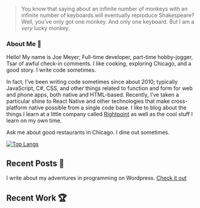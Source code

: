 
> You know that saying about an infinite number of monkeys with an infinite number of keyboards will eventually reproduce Shakespeare? Well, you’ve only got one monkey. And only one keyboard. But I am a _very_ lucky monkey.

### About Me 👋

Hello! My name is Joe Meyer; Full-time developer, part-time hobby-jogger, Tsar of awful check-in comments. I like cooking, exploring Chicago, and a good story. I write code sometimes.

In fact, I’ve been writing code sometimes since about 2010; typically JavaScript, C#, CSS, and other things related to function and form for web and phone apps, both native and HTML-based. Recently, I’ve taken a particular shine to React Native and other technologies that make cross-platform native possible from a single code base. I like to blog about the things I learn at a little company called [Rightpoint](https://www.rightpoint.com/) as well as the cool stuff I learn on my own time.

Ask me about good restaurants in Chicago. I dine out sometimes.

[![Top Langs](https://github-readme-stats.vercel.app/api/top-langs/?username=joem-rp&repo=github-readme-stats&layout=compact)](https://github.com/anuraghazra/github-readme-stats)


## Recent Posts 📝

I write about my adventures in programming on Wordpress. [Check it out](https://iwritecodesometimes.net/)


## Recent Work 🏆

[![<img src="https://www.worldmarket.com/images/homepage/2021/wk03/a-1-0317-lg.jpg" height="100" />](https://www.worldmarket.com/images/homepage/2021/wk03/a-1-0317-lg.jpg)](https://www.worldmarket.com/category/virtualoutdoorstore.do)

<!--
**JoeM-RP/JoeM-RP** is a ✨ _special_ ✨ repository because its `README.md` (this file) appears on your GitHub profile.

Here are some ideas to get you started:

- 🔭 I’m currently working on ...
- 🌱 I’m currently learning ...
- 👯 I’m looking to collaborate on ...
- 🤔 I’m looking for help with ...
- 💬 Ask me about ...
- 📫 How to reach me: ...
- 😄 Pronouns: ...
- ⚡ Fun fact: ...
-->
